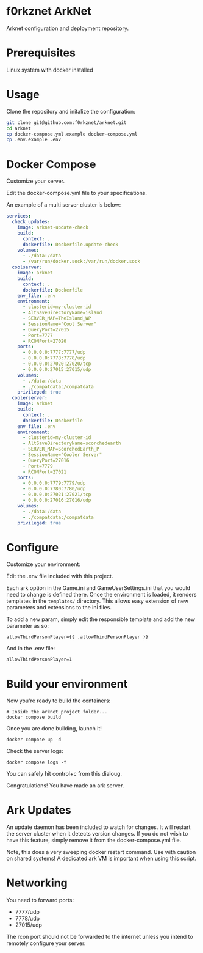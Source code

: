 # f0rkznet ArkNet

Arknet configuration and deployment repository.

# Prerequisites

Linux system with docker installed

# Usage

Clone the repository and initalize the configuration:

```bash
git clone git@github.com:f0rkznet/arknet.git
cd arknet
cp docker-compose.yml.example docker-compose.yml
cp .env.example .env
```

# Docker Compose

Customize your server.

Edit the docker-compose.yml file to your specifications.

An example of a multi server cluster is below:

```yaml
services:
  check_updates:
    image: arknet-update-check
    build:
      context: .
      dockerfile: Dockerfile.update-check
    volumes:
      - ./data:/data
      - /var/run/docker.sock:/var/run/docker.sock
  coolserver:
    image: arknet
    build:
      context: .
      dockerfile: Dockerfile
    env_file: .env
    environment:
      - clusterid=my-cluster-id
      - AltSaveDirectoryName=island
      - SERVER_MAP=TheIsland_WP
      - SessionName="Cool Server"
      - QueryPort=27015
      - Port=7777
      - RCONPort=27020
    ports:
      - 0.0.0.0:7777:7777/udp
      - 0.0.0.0:7778:7778/udp
      - 0.0.0.0:27020:27020/tcp
      - 0.0.0.0:27015:27015/udp
    volumes:
      - ./data:/data
      - ./compatdata:/compatdata
    privileged: true
  coolerserver:
    image: arknet
    build:
      context: .
      dockerfile: Dockerfile
    env_file: .env
    environment:
      - clusterid=my-cluster-id
      - AltSaveDirectoryName=scorchedearth
      - SERVER_MAP=ScorchedEarth_P
      - SessionName="Cooler Server"
      - QueryPort=27016
      - Port=7779
      - RCONPort=27021
    ports:
      - 0.0.0.0:7779:7779/udp
      - 0.0.0.0:7780:7780/udp
      - 0.0.0.0:27021:27021/tcp
      - 0.0.0.0:27016:27016/udp
    volumes:
      - ./data:/data
      - ./compatdata:/compatdata
    privileged: true
```

# Configure

Customize your environment:

Edit the .env file included with this project.

Each ark option in the Game.ini and GameUserSettings.ini that you would need to change is defined there. Once the environment is loaded, it renders templates in the `templates/` directory. This allows easy extension of new parameters and extensions to the ini files.

To add a new param, simply edit the responsible template and add the new parameter as so:

```
allowThirdPersonPlayer={{ .allowThirdPersonPlayer }}
```

And in the .env file:

```
allowThirdPersonPlayer=1
```

# Build your environment

Now you're ready to build the containers:

```
# Inside the arknet project folder...
docker compose build
```

Once you are done building, launch it!

```
docker compose up -d
```

Check the server logs:

```
docker compose logs -f
```

You can safely hit control+c from this dialoug.

Congratulations! You have made an ark server.

# Ark Updates

An update daemon has been included to watch for changes. It will restart the server cluster when it detects version changes. If you do not wish to have this feature, simply remove it from the docker-compose.yml file.

Note, this does a very sweeping docker restart command. Use with caution on shared systems! A dedicated ark VM is important when using this script.

# Networking

You need to forward ports:
 - 7777/udp
 - 7778/udp
 - 27015/udp

The rcon port should not be forwarded to the internet unless you intend to remotely configure your server.
